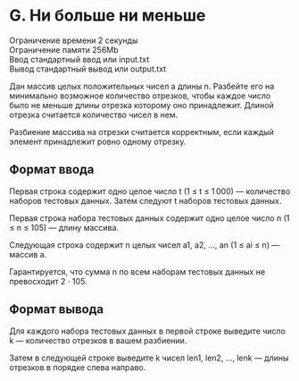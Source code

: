 G. Ни больше ни меньше
=======
Ограничение времени	2 секунды  
Ограничение памяти	256Mb  
Ввод	стандартный ввод или input.txt  
Вывод	стандартный вывод или output.txt  
  
Дан массив целых положительных чисел a длины n. Разбейте его на минимально возможное количество отрезков, чтобы каждое число было не меньше длины отрезка которому оно принадлежит. Длиной отрезка считается количество чисел в нем.  

Разбиение массива на отрезки считается корректным, если каждый элемент принадлежит ровно одному отрезку.  

Формат ввода
--------
Первая строка содержит одно целое число t (1 ≤ t ≤ 1 000) — количество наборов тестовых данных. Затем следуют t наборов тестовых данных.  

Первая строка набора тестовых данных содержит одно целое число n (1 ≤ n ≤ 105) — длину массива.  

Следующая строка содержит n целых чисел a1, a2, …, an (1 ≤ ai ≤ n) — массив a.  

Гарантируется, что сумма n по всем наборам тестовых данных не превосходит 2 ⋅ 105.  

Формат вывода
-----------
Для каждого набора тестовых данных в первой строке выведите число k — количество отрезков в вашем разбиении.  

Затем в следующей строке выведите k чисел len1, len2, …, lenk  — длины отрезков в порядке слева направо.
